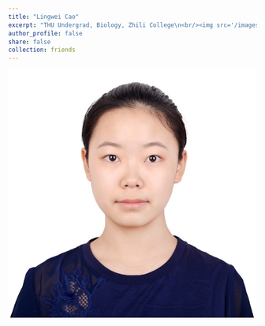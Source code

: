 ```yaml
---
title: "Lingwei Cao"
excerpt: "THU Undergrad, Biology, Zhili College\n<br/><img src='/images/avatars/vv.jpg' style='height: 10%; width: 7.5%; object-fit: contain' alt='Avatar' class='avatar'/>"
author_profile: false
share: false
collection: friends
---
```


<img src="/images/avatars/vv.jpg" alt="Avatar" class="avatar"/>

